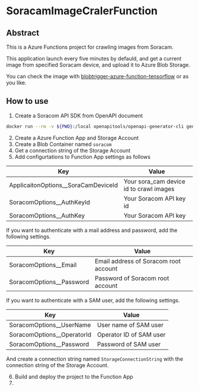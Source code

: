 # SoracamImageCralerFunction

## Abstract

This is a Azure Functions project for crawling images from Soracam.

This application launch every five minutes by defauld, and get a current image from specified Soracam device, and upload it to Azure  Blob Storage.

You can check the image with [blobtrigger-azure-function-tensorflow](https://github.com/kenichiro-kimura/blobtrigger-azure-function-tensorflow) or as you like.

## How to use

1. Create a Soracom API SDK from OpenAPI document

```bash
docker run --rm -v ${PWD}:/local openapitools/openapi-generator-cli generate -i /local/soracom-api.ja.yaml -g csharp-netcore -o /local
```

2. Create a Azure Function App and Storage Account
3. Create a Blob Container named `soracom`
4. Get a connection string of the Storage Account
5. Add configurtations to Function App settings as follows

| Key | Value |
| --- | --- |
| ApplicaitonOptions__SoraCamDeviceId | Your sora_cam device id to crawl images |
| SoracomOptions__AuthKeyId | Your Soracom API key id |
| SoracomOptions__AuthKey | Your Soracom API key |

If you want to authenticate with a mail address and password, add the following settings.

| Key | Value |
| --- | --- |
| SoracomOptions__Email | Email address of Soracom root account |
| SoracomOptions__Password | Password of Soracom root account |

If you want to authenticate with a SAM user, add the following settings.

| Key | Value |
| --- | --- |
| SoracomOptions__UserName | User name of SAM user |
| SoracomOptions__OperatorId | Operator ID of SAM user |
| SoracomOptions__Password | Password of SAM user |

And create a connection string named `StorageConnectionString` with the connection string of the Storage Account.

6. Build and deploy the project to the Function App
7. 